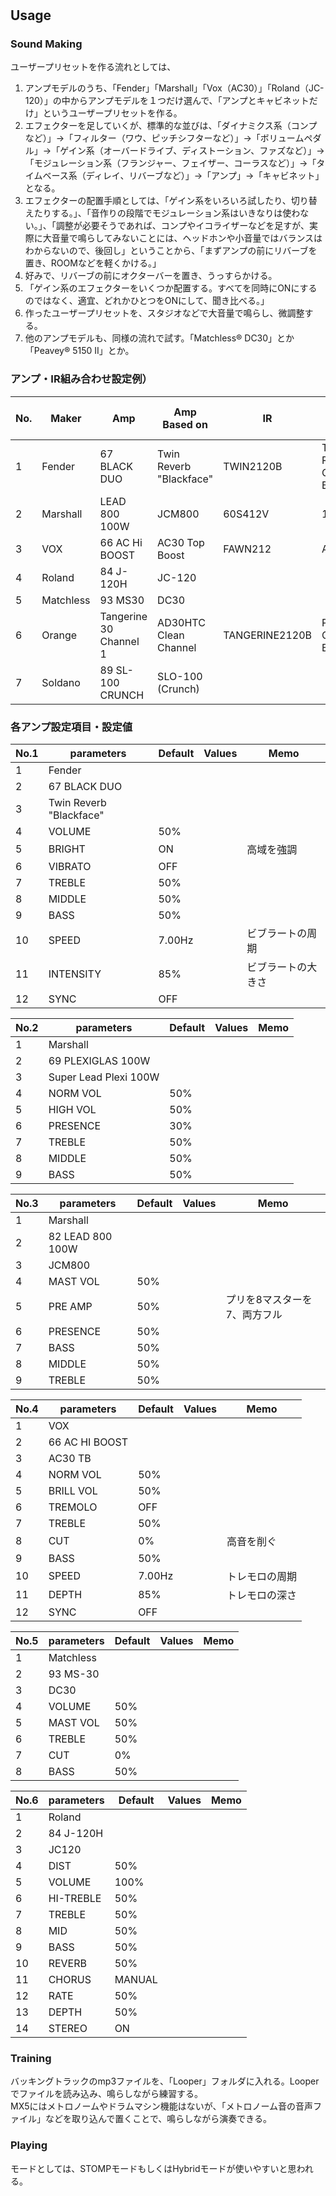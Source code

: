 # 
## Usage
### Sound Making
ユーザープリセットを作る流れとしては、  
1. アンプモデルのうち、「Fender」「Marshall」「Vox（AC30）」「Roland（JC-120）」の中からアンプモデルを１つだけ選んで、「アンプとキャビネットだけ」というユーザープリセットを作る。
2. エフェクターを足していくが、標準的な並びは、「ダイナミクス系（コンプなど）」->「フィルター（ワウ、ピッチシフターなど）」->「ボリュームペダル」->「ゲイン系（オーバードライブ、ディストーション、ファズなど）」->「モジュレーション系（フランジャー、フェイザー、コーラスなど）」->「タイムベース系（ディレイ、リバーブなど）」->「アンプ」->「キャビネット」となる。
3. エフェクターの配置手順としては、「ゲイン系をいろいろ試したり、切り替えたりする。」、「音作りの段階でモジュレーション系はいきなりは使わない。」、「調整が必要そうであれば、コンプやイコライザーなどを足すが、実際に大音量で鳴らしてみないことには、ヘッドホンや小音量ではバランスはわからないので、後回し」ということから、「まずアンプの前にリバーブを置き、ROOMなどを軽くかける。」
4. 好みで、リバーブの前にオクターバーを置き、うっすらかける。
5. 「ゲイン系のエフェクターをいくつか配置する。すべてを同時にONにするのではなく、適宜、どれかひとつをONにして、聞き比べる。」
6. 作ったユーザープリセットを、スタジオなどで大音量で鳴らし、微調整する。
7. 他のアンプモデルも、同様の流れで試す。「Matchless® DC30」とか「Peavey® 5150 II」とか。 
  
### アンプ・IR組み合わせ設定例）  
|No.|Maker|Amp|Amp Based on|IR|Cab Based on|
|---|---|---|---|---|---|
|1|Fender|67 BLACK DUO|Twin Reverb "Blackface"|TWIN2120B|Twin Reverb Open Back|
|2|Marshall|LEAD 800 100W|JCM800|60S412V|1960AV|
|3|VOX|66 AC Hi BOOST|AC30 Top Boost|FAWN212|AC30|
|4|Roland|84 J-120H|JC-120|||
|5|Matchless|93 MS30|DC30|||
|6|Orange|Tangerine 30 Channel 1|AD30HTC Clean Channel|TANGERINE2120B|PPC212 Open Back|
|7|Soldano|89 SL-100 CRUNCH|SLO-100 (Crunch)|||

### 各アンプ設定項目・設定値

|No.1|parameters|Default|Values|Memo|
|---|---|---|---|---|
|1|Fender||||
|2|67 BLACK DUO||||
|3|Twin Reverb "Blackface"||||
|4|VOLUME|50%|||
|5|BRIGHT|ON||高域を強調|
|6|VIBRATO|OFF|||
|7|TREBLE|50%|||
|8|MIDDLE|50%|||
|9|BASS|50%|||
|10|SPEED|7.00Hz||ビブラートの周期|
|11|INTENSITY|85%||ビブラートの大きさ|
|12|SYNC|OFF|||

|No.2|parameters|Default|Values|Memo|
|---|---|---|---|---|
|1|Marshall||||
|2|69 PLEXIGLAS 100W||||
|3|Super Lead Plexi 100W||||
|4|NORM VOL|50%|||
|5|HIGH VOL|50%|||
|6|PRESENCE|30%|||
|7|TREBLE|50%|||
|8|MIDDLE|50%|||
|9|BASS|50%|||
  
|No.3|parameters|Default|Values|Memo|
|---|---|---|---|---|
|1|Marshall||||
|2|82 LEAD 800 100W||||
|3|JCM800||||
|4|MAST VOL|50%|||
|5|PRE AMP|50%||プリを8マスターを7、両方フル|
|6|PRESENCE|50%|||
|7|BASS|50%|||
|8|MIDDLE|50%|||
|9|TREBLE|50%|||
  
|No.4|parameters|Default|Values|Memo|
|---|---|---|---|---|
|1|VOX||||
|2|66 AC HI BOOST||||
|3|AC30 TB||||
|4|NORM VOL|50%|||
|5|BRILL VOL|50%|||
|6|TREMOLO|OFF|||
|7|TREBLE|50%|||
|8|CUT|0%||高音を削ぐ|
|9|BASS|50%|||
|10|SPEED|7.00Hz||トレモロの周期|
|11|DEPTH|85%||トレモロの深さ|
|12|SYNC|OFF|||
  
|No.5|parameters|Default|Values|Memo|
|---|---|---|---|---|
|1|Matchless||||
|2|93 MS-30||||
|3|DC30||||
|4|VOLUME|50%|||
|5|MAST VOL|50%|||
|6|TREBLE|50%|||
|7|CUT|0%|||
|8|BASS|50%|||
  
|No.6|parameters|Default|Values|Memo|
|---|---|---|---|---|
|1|Roland||||
|2|84 J-120H||||
|3|JC120||||
|4|DIST|50%|||
|5|VOLUME|100%|||
|6|HI-TREBLE|50%|||
|7|TREBLE|50%|||
|8|MID|50%|||
|9|BASS|50%|||
|10|REVERB|50%|||
|11|CHORUS|MANUAL|||
|12|RATE|50%|||
|13|DEPTH|50%|||
|14|STEREO|ON|||

### Training
バッキングトラックのmp3ファイルを、「Looper」フォルダに入れる。Looperでファイルを読み込み、鳴らしながら練習する。  
MX5にはメトロノームやドラムマシン機能はないが、「メトロノーム音の音声ファイル」などを取り込んで置くことで、鳴らしながら演奏できる。
### Playing
モードとしては、STOMPモードもしくはHybridモードが使いやすいと思われる。
